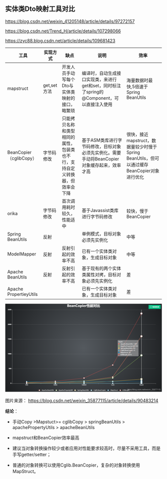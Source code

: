 ## 实体类Dto映射工具对比

https://blog.csdn.net/weixin_41205148/article/details/97272157

https://blog.csdn.net/Trend_H/article/details/107298066

https://zyc88.blog.csdn.net/article/details/109681423

| 工具                    | 实现方式    | 缺点                                                         | 说明                                                         | 效率                                                         |
| ----------------------- | ----------- | ------------------------------------------------------------ | ------------------------------------------------------------ | ------------------------------------------------------------ |
| mapstruct               | get,set方法 | 开发人员手动写每个Dto与实体类映射的接口，略繁琐              | 编译时，自动生成接口实现类，来进行get和set，同时标注了spring的@Component，可以直接注入使用 | 海量数据时最快,5倍速于Spring BeanUtils                       |
| BeanCopier（cglibCopy） | 字节码修改  | 只能拷贝名称和类型相同的属性，包装类也不行，支持自定义转换器，但效率会下降 | 基于ASM类库进行字节码修改，目标对象必须先实例化。需要手动将BeanCopier对象缓存起来，效率才高 | 很快，接近mapstruct，数据量较少时慢于Spring BeanUtils，但可以通过缓存BeanCopier对象进行优化 |
| orika                   | 字节码修改  | 首次调用耗时较久，性能适中                                   | 基于Javassist类库进行字节码修改                              | 较快，慢于BeanCopier                                         |
| Spring BeanUtils        | 反射        |                                                              | 单例模式，目标对象必须先实例化                               | 中等                                                         |
| ModelMapper             | 反射        | 反射引起的效率不高                                           | 已有一个实体类对象，生成目标对象                             | 中等                                                         |
| Apache BeanUtils        | 反射        | 反射引起的效率不高                                           | 基于现有的两个实体类属性对拷，目标对象必须先实例化           | 差                                                           |
| Apache PropertieyUtils  |             |                                                              | 已有一个实体类对象，生成目标对象                             | 差                                                           |



![BeanCopier性能对比](实体类Dto映射.assets/20190523160555519.jpg)

图片来源： https://blog.csdn.net/weixin_35877115/article/details/90483214



**结论**：

- 手动Copy >Mapstuct>= cglibCopy > springBeanUtils > apachePropertyUtils > apacheBeanUtils

- mapstruct和BeanCopier效率最高

- 建议当对象转换操作较少或者应用对性能要求较高时，尽量不采用工具，而是手写getter/setter；

- 普通的对象转换可以使用Cglib.BeanCopier，复杂的对象转换使用MapStruct。

